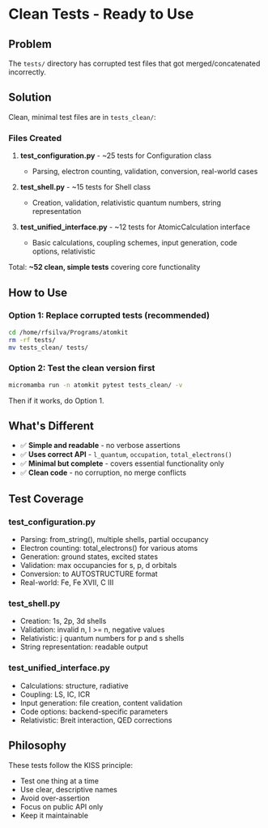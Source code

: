# Clean Tests - Ready to Use

## Problem
The `tests/` directory has corrupted test files that got merged/concatenated incorrectly.

## Solution
Clean, minimal test files are in `tests_clean/`:

### Files Created
1. **test_configuration.py** - ~25 tests for Configuration class
   - Parsing, electron counting, validation, conversion, real-world cases
   
2. **test_shell.py** - ~15 tests for Shell class
   - Creation, validation, relativistic quantum numbers, string representation
   
3. **test_unified_interface.py** - ~12 tests for AtomicCalculation interface
   - Basic calculations, coupling schemes, input generation, code options, relativistic

Total: **~52 clean, simple tests** covering core functionality

## How to Use

### Option 1: Replace corrupted tests (recommended)
```bash
cd /home/rfsilva/Programs/atomkit
rm -rf tests/
mv tests_clean/ tests/
```

### Option 2: Test the clean version first
```bash
micromamba run -n atomkit pytest tests_clean/ -v
```

Then if it works, do Option 1.

## What's Different
- ✅ **Simple and readable** - no verbose assertions
- ✅ **Uses correct API** - `l_quantum`, `occupation`, `total_electrons()`
- ✅ **Minimal but complete** - covers essential functionality only
- ✅ **Clean code** - no corruption, no merge conflicts

## Test Coverage

### test_configuration.py
- Parsing: from_string(), multiple shells, partial occupancy
- Electron counting: total_electrons() for various atoms
- Generation: ground states, excited states
- Validation: max occupancies for s, p, d orbitals
- Conversion: to AUTOSTRUCTURE format
- Real-world: Fe, Fe XVII, C III

### test_shell.py
- Creation: 1s, 2p, 3d shells
- Validation: invalid n, l >= n, negative values
- Relativistic: j quantum numbers for p and s shells
- String representation: readable output

### test_unified_interface.py
- Calculations: structure, radiative
- Coupling: LS, IC, ICR
- Input generation: file creation, content validation
- Code options: backend-specific parameters
- Relativistic: Breit interaction, QED corrections

## Philosophy
These tests follow the KISS principle:
- Test one thing at a time
- Use clear, descriptive names
- Avoid over-assertion
- Focus on public API only
- Keep it maintainable
